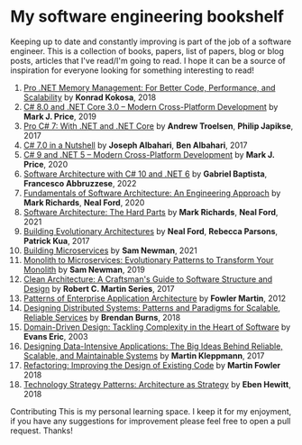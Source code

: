 # My software engineering bookshelf

Keeping up to date and constantly improving is part of the job of a software engineer.
This is a collection of books, papers, list of papers, blog or blog posts, articles that I've read/I'm going to read.
I hope it can be a source of inspiration for everyone looking for something interesting to read!

1. [Pro .NET Memory Management: For Better Code, Performance, and Scalability](https://www.amazon.com/Pro-NET-Memory-Management-Performance/dp/148424026X) by <b>Konrad Kokosa</b>, 2018
2. [C# 8.0 and .NET Core 3.0 – Modern Cross-Platform Development](https://www.amazon.de/dp/B07YLXFGBS) by <b>Mark J. Price</b>, 2019
3. [Pro C# 7: With .NET and .NET Core](https://www.amazon.de/dp/1484230175) by <b>Andrew Troelsen</b>, <b>Philip Japikse</b>, 2017
4. [C# 7.0 in a Nutshell](https://www.amazon.de/dp/1491987650) by <b>Joseph Albahari</b>, <b>Ben Albahari</b>, 2017
5. [C# 9 and .NET 5 – Modern Cross-Platform Development](https://www.amazon.com/NET-Cross-Platform-Development-intelligent-Framework/dp/180056810X) by <b>Mark J. Price</b>, 2020
6. [Software Architecture with C# 10 and .NET 6](https://www.amazon.com/Software-Architecture-NET-solutions-microservices-ebook/dp/B09QKXPCWN/) by <b>Gabriel Baptista</b>, <b>Francesco Abbruzzese</b>, 2022
7. [Fundamentals of Software Architecture: An Engineering Approach](https://www.amazon.com/Fundamentals-Software-Architecture-Engineering-Approach-ebook/dp/B0849MPK73)  by <b>Mark Richards</b>, <b>Neal Ford</b>, 2020
8. [Software Architecture: The Hard Parts](https://www.amazon.com/Software-Architecture-Parts-Neal-Ford-ebook/dp/B09H2H5QKC) by <b>Mark Richards</b>, <b>Neal Ford</b>, 2021
9. [Building Evolutionary Architectures](https://www.amazon.com/Building-Evolutionary-Architectures-Support-Constant/dp/1491986360) by <b>Neal Ford</b>, <b>Rebecca Parsons</b>, <b>Patrick Kua</b>, 2017
10. [Building Microservices](https://www.amazon.com/Building-Microservices-Sam-Newman-ebook/dp/B09B5L4NVT) by <b>Sam Newman</b>, 2021
11. [Monolith to Microservices: Evolutionary Patterns to Transform Your Monolith](https://www.amazon.com/Monolith-Microservices-Evolutionary-Patterns-Transform-ebook/dp/B081TKSSNN) by <b>Sam Newman</b>, 2019
12. [Clean Architecture: A Craftsman's Guide to Software Structure and Design](https://www.amazon.com/Clean-Architecture-Craftsmans-Software-Structure-ebook/dp/B075LRM681) by <b>Robert C. Martin Series</b>, 2017
13. [Patterns of Enterprise Application Architecture](https://www.amazon.com/Patterns-Enterprise-Application-Architecture-Addison-Wesley-ebook/dp/B008OHVDFM) by <b>Fowler Martin</b>, 2012
14. [Designing Distributed Systems: Patterns and Paradigms for Scalable, Reliable Services](https://www.amazon.com/Designing-Distributed-Systems-Patterns-Paradigms-ebook/dp/B079YTM4FC) by <b>Brendan Burns</b>, 2018
15. [Domain-Driven Design: Tackling Complexity in the Heart of Software](https://www.amazon.com/Domain-Driven-Design-Tackling-Complexity-Software-ebook/dp/B00794TAUG) by <b>Evans Eric</b>, 2003
16. [Designing Data-Intensive Applications: The Big Ideas Behind Reliable, Scalable, and Maintainable Systems](https://www.amazon.com/Designing-Data-Intensive-Applications-Reliable-Maintainable/dp/1449373321) by <b>Martin Kleppmann</b>, 2017
17. [Refactoring: Improving the Design of Existing Code](https://www.amazon.com/Refactoring-Improving-Existing-Addison-Wesley-Signature/dp/0134757599) by <b>Martin Fowler</b> 2018
18. [Technology Strategy Patterns: Architecture as Strategy](https://www.amazon.com/Technology-Strategy-Patterns-Architecture-ebook/dp/B07JJNSP92) by <b>Eben Hewitt</b>, 2018

Contributing
This is my personal learning space. I keep it for my enjoyment, if you have any suggestions for improvement please feel free to open a pull request.
Thanks!


